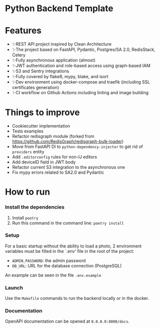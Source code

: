 # Python Backend Template

# Features
- ✨REST API project inspired by Clean Architecture
- ✨The project based on FastAPI, Pydantic, Postgres/SA 2.0, RedisStack, Celery 
- ✨Fully asynchronous application (almost)
- ✨JWT authentication and role-based access using graph-based IAM
- ✨S3 and Sentry integrations
- ✨Fully covered by flake8, mypy, blake, and isort
- ✨Dev environment using docker-compose and traefik (including SSL certificates generation) 
- ✨CI workflow on Github Actions including linting and image building

# Things to improve
- Cookiecutter implementation
- Tests examples
- Refactor redisgraph module (forked from https://github.com/RedisGraph/redisgraph-bulk-loader)
- Move from FastAPI DI to `python-dependency-injector` to get rid of `providers` entity
- Add `.editorconfig` rules for non-IJ editors 
- Add deviceID field in JWT body
- Refactor current S3 integration to the asynchronous one
- Fix mypy errors related to SA2.0 and Pydantic 

# How to run

### Install the dependencies

1. Install `poetry`
2. Run this command in the command line: `poetry install`

### Setup

For a basic startup without the ability to load a photo, 2 environment variables must be filled in the `.env' file in the root of the project:
- `ADMIN_PASSWORD`: the admin password
- `DB_URL`: URL for the database connection (PostgreSQL)

An example can be seen in the file `.env.example`

### Launch

Use the `Makefile` commands to run the backend locally or in the docker.

### Documentation

OpenAPI documentation can be opened at `0.0.0.0:8000/docs`.
